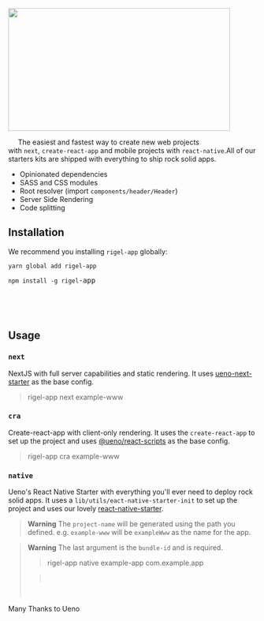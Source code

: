 <p>&nbsp;</p>
<p><img src="https://firebasestorage.googleapis.com/v0/b/aaaasddsdsd.appspot.com/o/logo.png?alt=media&amp;token=92a6bbca-e2ae-48a6-824d-5d6cb43e8a7a" width="450" height="249" /></p>
<p>&nbsp; &nbsp; &nbsp;The easiest and fastest way to create new web projects with&nbsp;<code class="highlighter-rouge">next</code>,&nbsp;<code class="highlighter-rouge">create-react-app</code>&nbsp;and mobile projects with&nbsp;<code class="highlighter-rouge">react-native</code>.All of our starters kits are shipped with everything to ship rock solid apps.</p>
<ul>
<li>Opinionated dependencies</li>
<li>SASS and CSS modules</li>
<li>Root resolver (import&nbsp;<code class="highlighter-rouge">components/header/Header</code>)</li>
<li>Server Side Rendering</li>
<li>Code splitting</li>
</ul>
<h2 id="installation">Installation</h2>
<p>We recommend you installing <code>rigel-app</code>&nbsp;globally:</p>
<div class="language-bash highlighter-rouge">
<div class="highlight">
<pre class="highlight"><code>yarn global add rigel-app
</code></pre>
</div>
</div>
<div class="language-bash highlighter-rouge">
<div class="highlight">
<pre class="highlight"><code>npm install <span class="nt">-g</span> rigel</code>-app</pre>
</div>
</div>
<p>&nbsp; &nbsp;</p>
<p>&nbsp;</p>
<h2>Usage</h2>
<h3><a id="user-content-next" class="deep-link" href="https://www.npmjs.com/package/rigel-app#next" rel="nofollow" aria-hidden="true"></a><code>next</code></h3>
<p>NextJS with full server capabilities and static rendering. It uses&nbsp;<a href="https://github.com/ueno-llc/ueno-next-starter" rel="nofollow">ueno-next-starter</a>&nbsp;as the base config.</p>
<blockquote>
<div class="highlight sh">
<div class="line"><span class="source shell"> rigel-app next&nbsp;example-www</span></div>
</div>
</blockquote>
<h3><a id="user-content-cra" class="deep-link" href="https://www.npmjs.com/package/rigel-app#cra" rel="nofollow" aria-hidden="true"></a><code>cra</code></h3>
<p>Create-react-app with client-only rendering. It uses the&nbsp;<code>create-react-app</code>&nbsp;to set up the project and uses&nbsp;<a href="https://github.com/ueno-llc/create-react-app" rel="nofollow">@ueno/react-scripts</a>&nbsp;as the base config.</p>
<blockquote>
<div class="highlight sh">
<div class="line"><span class="source shell">rigel-app cra&nbsp;example-www</span></div>
</div>
</blockquote>
<h3><a id="user-content-native" class="deep-link" href="https://www.npmjs.com/package/rigel-app#native" rel="nofollow" aria-hidden="true"></a><code>native</code></h3>
<p>Ueno's React Native Starter with everything you'll ever need to deploy rock solid apps. It uses a&nbsp;<code>lib/utils/eact-native-starter-init</code>&nbsp;to set up the project and uses our lovely&nbsp;<a href="https://github.com/ueno-llc/react-native-starter" rel="nofollow">react-native-starter</a>.</p>
<blockquote>
<div class="highlight sh">
 
</blockquote>
<blockquote>
<p><strong>Warning</strong>&nbsp;The&nbsp;<code>project-name</code>&nbsp;will be generated using the path you defined. e.g.&nbsp;<code>example-www</code>&nbsp;will be&nbsp;<code>exampleWww</code>&nbsp;as the name for the app.</p>
</blockquote>
<blockquote>
<p><strong>Warning</strong>&nbsp;The last argument is the&nbsp;<code>bundle-id</code>&nbsp;and is required.</p>
<blockquote>
<div class="highlight sh">
<div class="line"><span class="source shell">rigel-app native&nbsp;example-app&nbsp;com.example.app</span></div>
</div>
</blockquote>
<blockquote>
<p><strong>&nbsp;</strong></p>
</blockquote>
<p>&nbsp;</p>
</blockquote>
<p>Many Thanks to Ueno&nbsp; &nbsp; &nbsp; &nbsp; &nbsp;&nbsp;</p>
<p>&nbsp; &nbsp; &nbsp; &nbsp; &nbsp; &nbsp; &nbsp; &nbsp; &nbsp; &nbsp; &nbsp; &nbsp; &nbsp;&nbsp;</p>
